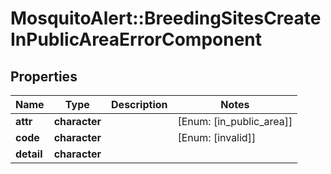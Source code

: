 # MosquitoAlert::BreedingSitesCreateInPublicAreaErrorComponent


## Properties
Name | Type | Description | Notes
------------ | ------------- | ------------- | -------------
**attr** | **character** |  | [Enum: [in_public_area]] 
**code** | **character** |  | [Enum: [invalid]] 
**detail** | **character** |  | 


